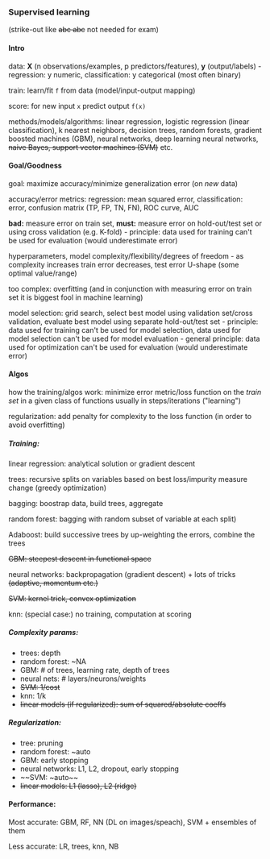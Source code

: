 
### Supervised learning 

(strike-out like ~~abc abc~~ not needed for exam)

#### Intro

data: **X** (n observations/examples, p predictors/features), **y** (output/labels) -
regression: y numeric, classification: y categorical (most often binary)

train: learn/fit `f` from data (model/input-output mapping)

score: for new input `x` predict output `f(x)`

methods/models/algorithms: linear regression, logistic regression (linear classification), k nearest neighbors, decision trees, random forests, gradient boosted machines (GBM), neural networks, deep learning neural networks, ~~naive Bayes, support vector machines (SVM)~~ etc.


#### Goal/Goodness

goal: maximize accuracy/minimize generalization error (on *new* data)

accuracy/error metrics: regression: mean squared error, classification: error, confusion matrix (TP, FP, TN, FN), ROC curve, AUC

**bad:** measure error on train set, **must:** measure error on hold-out/test set or using cross validation (e.g. K-fold) - principle: data used for training can't be used for 
evaluation (would underestimate error)

hyperparameters, model complexity/flexibility/degrees of freedom - as complexity increases train error decreases, test error U-shape (some optimal value/range)

too complex: overfitting (and in conjunction with measuring error on train set it is biggest
fool in machine learning)

model selection: grid search, select best model using validation set/cross validation, evaluate best model using separate hold-out/test set - principle: data used for training can't be used for model selection, data used for model selection can't be used for model evaluation - general principle: data used for optimization can't be used for evaluation (would underestimate error)


#### Algos

how the training/algos work: minimize error metric/loss function on the *train set* 
in a given class of functions usually in steps/iterations ("learning")

regularization: add penalty for complexity to the loss function (in order to avoid overfitting)

##### Training:

linear regression: analytical solution or gradient descent

trees: recursive splits on variables based on best loss/impurity measure 
change (greedy optimization)

bagging: boostrap data, build trees, aggregate

random forest: bagging with random subset of variable at each split)

Adaboost: build successive trees by up-weighting the errors, combine the trees

~~GBM: steepest descent in functional space~~

neural networks: backpropagation (gradient descent) + lots of tricks 
~~(adaptive, momentum etc.)~~

~~SVM: kernel trick, convex optimization~~

knn: (special case:) no training, computation at scoring

##### Complexity params:

- trees: depth
- random forest: ~NA
- GBM: \# of trees, learning rate, depth of trees
- neural nets: \# layers/neurons/weights
- ~~SVM: 1/cost~~
- knn: 1/k
- ~~linear models (if regularized): sum of squared/absolute coeffs~~

##### Regularization:

- tree: pruning
- random forest: ~auto
- GBM: early stopping
- neural networks: L1, L2, dropout, early stopping
- ~~SVM: ~auto~~
- ~~linear models: L1 (lasso), L2 (ridge)~~


#### Performance:

Most accurate: GBM, RF, NN (DL on images/speach), SVM + ensembles of them

Less accurate: LR, trees, knn, NB











